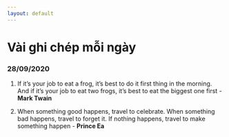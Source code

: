 ```yaml
---
layout: default
---
```


# Vài ghi chép mỗi ngày

### 28/09/2020

1. If it’s your job to eat a frog, it’s best to do it first thing in the morning. And if it’s your job to eat two frogs, it’s best to eat the biggest one first - **Mark Twain**

2. When something good happens, travel to celebrate. When something bad happens, travel to forget it. If nothing happens, travel to make something happen - **Prince Ea**


